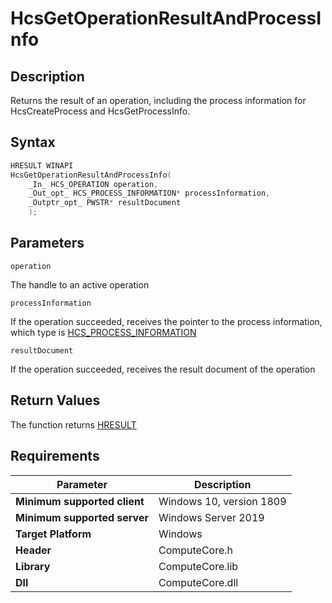 # HcsGetOperationResultAndProcessInfo

## Description

Returns the result of an operation, including the process information for HcsCreateProcess and HcsGetProcessInfo.

## Syntax

```cpp
HRESULT WINAPI
HcsGetOperationResultAndProcessInfo(
    _In_ HCS_OPERATION operation,
    _Out_opt_ HCS_PROCESS_INFORMATION* processInformation,
    _Outptr_opt_ PWSTR* resultDocument
    );

```

## Parameters

`operation`

The handle to an active operation

`processInformation`

If the operation succeeded, receives the pointer to the process information, which type is [HCS_PROCESS_INFORMATION](./HCS_PROCESS_INFORMATION.md)

`resultDocument`

If the operation succeeded, receives the result document of the operation

## Return Values

The function returns [HRESULT](./HCSHResult.md)

## Requirements

|Parameter     |Description|
|---|---|
| **Minimum supported client** | Windows 10, version 1809 |
| **Minimum supported server** | Windows Server 2019 |
| **Target Platform** | Windows |
| **Header** | ComputeCore.h |
| **Library** | ComputeCore.lib |
| **Dll** | ComputeCore.dll |

